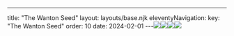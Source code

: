---
title: "The Wanton Seed"
layout: layouts/base.njk
eleventyNavigation:
  key: "The Wanton Seed"
  order: 10
date: 2024-02-01
---![](https://s3.eu-west-1.amazonaws.com/jessicaakerman.com/JA-Kosar-Shelves-Instal-web.jpg)![](https://s3.eu-west-1.amazonaws.com/jessicaakerman.com/JA-Kosar-Rock+on+Ancient+Woman-web.jpg)![](https://s3.eu-west-1.amazonaws.com/jessicaakerman.com/JA-Kosar-Shelves.jpg)![](https://s3.eu-west-1.amazonaws.com/jessicaakerman.com/JA-Kosar-installation-shot-incl-macrame.jpg)